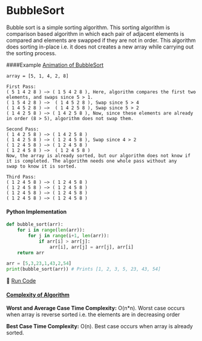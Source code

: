 # BubbleSort

Bubble sort is a simple sorting algorithm. This sorting algorithm is comparison based algorithm in which each pair of adjacent elements is
compared and elements are swapped if they are not in order. This algorithm does sorting in-place i.e. it does not creates a new array while
carrying out the sorting process.

####Example
[Animation of BubbleSort](http://www.sorting-algorithms.com/bubble-sort)

```
array = [5, 1, 4, 2, 8]

First Pass:
( 5 1 4 2 8 ) –> ( 1 5 4 2 8 ), Here, algorithm compares the first two elements, and swaps since 5 > 1.
( 1 5 4 2 8 ) –>  ( 1 4 5 2 8 ), Swap since 5 > 4
( 1 4 5 2 8 ) –>  ( 1 4 2 5 8 ), Swap since 5 > 2
( 1 4 2 5 8 ) –> ( 1 4 2 5 8 ), Now, since these elements are already in order (8 > 5), algorithm does not swap them.

Second Pass:
( 1 4 2 5 8 ) –> ( 1 4 2 5 8 )
( 1 4 2 5 8 ) –> ( 1 2 4 5 8 ), Swap since 4 > 2
( 1 2 4 5 8 ) –> ( 1 2 4 5 8 )
( 1 2 4 5 8 ) –>  ( 1 2 4 5 8 )
Now, the array is already sorted, but our algorithm does not know if it is completed. The algorithm needs one whole pass without any 
swap to know it is sorted.

Third Pass:
( 1 2 4 5 8 ) –> ( 1 2 4 5 8 )
( 1 2 4 5 8 ) –> ( 1 2 4 5 8 )
( 1 2 4 5 8 ) –> ( 1 2 4 5 8 )
( 1 2 4 5 8 ) –> ( 1 2 4 5 8 )
```

#### Python Implementation
```python
def bubble_sort(arr):
    for i in range(len(arr)):
        for j in range(i+1, len(arr)):
            if arr[i] > arr[j]:
                arr[i], arr[j] = arr[j], arr[i]
    return arr

arr = [5,3,23,1,43,2,54]
print(bubble_sort(arr)) # Prints [1, 2, 3, 5, 23, 43, 54]
```
:rocket: [Run Code](https://repl.it/CW0M)

#### [Complexity of Algorithm](https://www.freecodecamp.com/videos/big-o-notation-what-it-is-and-why-you-should-care)

**Worst and Average Case Time Complexity:** O(n*n). Worst case occurs when array is reverse sorted i.e. the elements are in decreasing order

**Best Case Time Complexity:** O(n). Best case occurs when array is already sorted. 
